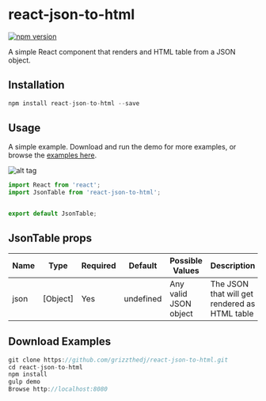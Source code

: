 # react-json-to-html

[![npm version](https://badge.fury.io/js/react-json-to-html.svg)](https://badge.fury.io/js/react-json-to-html)

A simple React component that renders and HTML table from a JSON object.

## Installation

```js
npm install react-json-to-html --save
```

## Usage

A simple example. Download and run the demo for more examples, or browse the [examples here]( http://grizzthedj.github.io/react-json-to-html/demo/public).

![alt tag](https://cloud.githubusercontent.com/assets/9720835/22619923/7ddd5d42-eacd-11e6-9bda-ee9be66cb64b.png)

```js
import React from 'react';
import JsonTable from 'react-json-to-html';


export default JsonTable;
```
## JsonTable props
| Name         | Type     | Required | Default                 | Possible Values              | Description     |
| ------------ | -------- | -------- | ----------------------- | ---------------------------- | --------------- |
| json         | [Object] | Yes      | undefined               | Any valid JSON object        | The JSON that will get rendered as HTML table |
 

## Download Examples

```js
git clone https://github.com/grizzthedj/react-json-to-html.git
cd react-json-to-html
npm install
gulp demo
Browse http://localhost:8080
```

